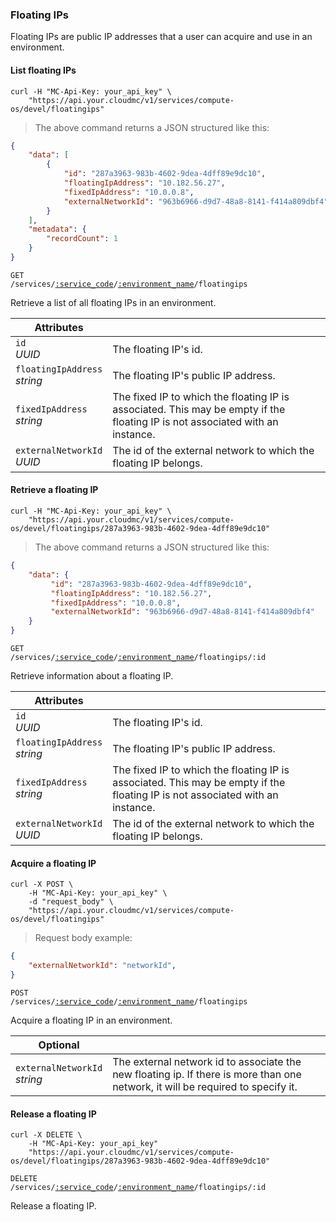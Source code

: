 ### Floating IPs

Floating IPs are public IP addresses that a user can acquire and use in an environment.

#### List floating IPs

```shell
curl -H "MC-Api-Key: your_api_key" \
    "https://api.your.cloudmc/v1/services/compute-os/devel/floatingips"
```
> The above command returns a JSON structured like this:

```json
{
    "data": [
        {
            "id": "287a3963-983b-4602-9dea-4dff89e9dc10",
            "floatingIpAddress": "10.182.56.27",
            "fixedIpAddress": "10.0.0.8",
            "externalNetworkId": "963b6966-d9d7-48a8-8141-f414a809dbf4"
        }
    ],
    "metadata": {
        "recordCount": 1
    }
}
```

<code>GET /services/<a href="#administration-service-connections">:service_code</a>/<a href="#administration-environments">:environment_name</a>/floatingips</code>

Retrieve a list of all floating IPs in an environment.

Attributes | &nbsp;
------- | -----------
`id`<br/>*UUID* | The floating IP's id.
`floatingIpAddress`<br/>*string* | The floating IP's public IP address.
`fixedIpAddress`<br/>*string* | The fixed IP to which the floating IP is associated. This may be empty if the floating IP is not associated with an instance.
`externalNetworkId`<br/>*UUID* | The id of the external network to which the floating IP belongs.

#### Retrieve a floating IP

```shell
curl -H "MC-Api-Key: your_api_key" \
    "https://api.your.cloudmc/v1/services/compute-os/devel/floatingips/287a3963-983b-4602-9dea-4dff89e9dc10"
```
> The above command returns a JSON structured like this:

```json
{
    "data": {
         "id": "287a3963-983b-4602-9dea-4dff89e9dc10",
         "floatingIpAddress": "10.182.56.27",
         "fixedIpAddress": "10.0.0.8",
         "externalNetworkId": "963b6966-d9d7-48a8-8141-f414a809dbf4"
    }
}
```

<code>GET /services/<a href="#administration-service-connections">:service_code</a>/<a href="#administration-environments">:environment_name</a>/floatingips/:id</code>

Retrieve information about a floating IP.

Attributes | &nbsp;
------- | -----------
`id`<br/>*UUID* | The floating IP's id.
`floatingIpAddress`<br/>*string* | The floating IP's public IP address.
`fixedIpAddress`<br/>*string* | The fixed IP to which the floating IP is associated. This may be empty if the floating IP is not associated with an instance.
`externalNetworkId`<br/>*UUID* | The id of the external network to which the floating IP belongs.

#### Acquire a floating IP

```shell
curl -X POST \
    -H "MC-Api-Key: your_api_key" \ 
    -d "request_body" \
    "https://api.your.cloudmc/v1/services/compute-os/devel/floatingips"
```
> Request body example:

```json
{
    "externalNetworkId": "networkId",
}
```

<code>POST /services/<a href="#administration-service-connections">:service_code</a>/<a href="#administration-environments">:environment_name</a>/floatingips</code>

Acquire a floating IP in an environment.

Optional | &nbsp;
------ | -----------
`externalNetworkId`<br/>*string* | The external network id to associate the new floating ip. If there is more than one network, it will be required to specify it.


#### Release a floating IP

```shell
curl -X DELETE \
    -H "MC-Api-Key: your_api_key"
    "https://api.your.cloudmc/v1/services/compute-os/devel/floatingips/287a3963-983b-4602-9dea-4dff89e9dc10"
```

<code>DELETE /services/<a href="#administration-service-connections">:service_code</a>/<a href="#administration-environments">:environment_name</a>/floatingips/:id</code>

Release a floating IP.
